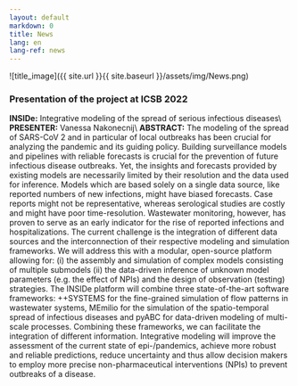 ```yaml
---
layout: default
markdown: 0
title: News
lang: en
lang-ref: news
---
```


![title_image]({{ site.url }}{{ site.baseurl }}/assets/img/News.png)

### Presentation of the project at ICSB 2022
**INSIDe:** Integrative modeling of the spread of serious infectious diseases\\
**PRESENTER:** Vanessa Nakonecnij\\
**ABSTRACT:** The modeling of the spread of SARS-CoV 2 and in particular of local outbreaks has been crucial for analyzing the pandemic and its guiding policy. Building surveillance models and pipelines with reliable forecasts is crucial for the prevention of future infectious disease outbreaks. Yet, the insights and forecasts provided by existing models are necessarily limited by their resolution and the data used for inference. Models which are based solely on a single data source, like reported numbers of new infections, might have biased forecasts. Case reports might not be representative, whereas serological studies are costly and might have poor time-resolution. Wastewater monitoring, however, has proven to serve as an early indicator for the rise of reported infections and hospitalizations. The current challenge is the integration of different data sources and the interconnection of their respective modeling and simulation frameworks. We will address this with a modular, open-source platform allowing for: (i) the assembly and simulation of complex models consisting of multiple submodels (ii) the data-driven inference of unknown model parameters (e.g. the effect of NPIs) and the design of observation (testing) strategies. The INSIDe platform will combine three state-of-the-art software frameworks: ++SYSTEMS for the fine-grained simulation of flow patterns in wastewater systems, MEmilio for the simulation of the spatio-temporal spread of infectious diseases and pyABC for data-driven modeling of multi-scale processes. Combining these frameworks, we can facilitate the integration of different information. Integrative modeling will improve the assessment of the current state of epi-/pandemics, achieve more robust and reliable predictions, reduce uncertainty and thus allow decision makers to employ more precise non-pharmaceutical interventions (NPIs) to prevent outbreaks of a disease.